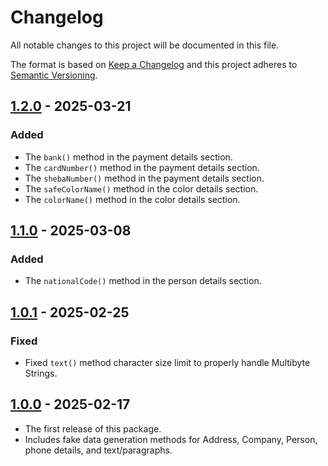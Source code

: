# Changelog

All notable changes to this project will be documented in this file.

The format is based on [Keep a Changelog](http://keepachangelog.com/)
and this project adheres to [Semantic Versioning](http://semver.org/).

## [1.2.0] - 2025-03-21

### Added

-   The `bank()` method in the payment details section.
-   The `cardNumber()` method in the payment details section.
-   The `shebaNumber()` method in the payment details section.
-   The `safeColorName()` method in the color details section.
-   The `colorName()` method in the color details section.

## [1.1.0] - 2025-03-08

### Added

-   The `nationalCode()` method in the person details section.

## [1.0.1] - 2025-02-25

### Fixed

-   Fixed `text()` method character size limit to properly handle Multibyte Strings.

## [1.0.0] - 2025-02-17

-   The first release of this package.
-   Includes fake data generation methods for Address, Company, Person, phone details, and text/paragraphs.

[1.2.0]: https://github.com/amyavari/persian-faker-php/compare/v1.1.0...v1.2.0
[1.1.0]: https://github.com/amyavari/persian-faker-php/compare/v1.0.1...v1.1.0
[1.0.1]: https://github.com/amyavari/persian-faker-php/compare/v1.0.0...v1.0.1
[1.0.0]: https://github.com/amyavari/persian-faker-php/compare/v0.1.0...v1.0.0
